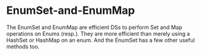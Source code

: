 # EnumSet-and-EnumMap
The EnumSet and EnumMap are efficient DSs to perform Set and Map operations on Enums (resp.). They are more efficient than merely using a HashSet or HashMap on an enum. And the EnumSet has a few other useful methods too.
